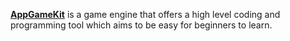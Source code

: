 [**AppGameKit**](https://www.appgamekit.com/) is a game engine that offers a high level coding and programming tool which aims to be easy for beginners to learn.
